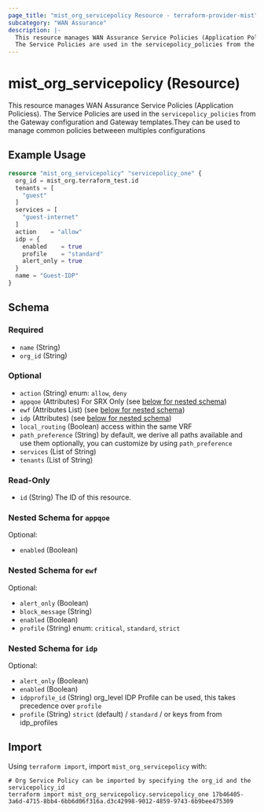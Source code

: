 ```yaml
---
page_title: "mist_org_servicepolicy Resource - terraform-provider-mist"
subcategory: "WAN Assurance"
description: |-
  This resource manages WAN Assurance Service Policies (Application Policiess).
  The Service Policies are used in the servicepolicy_policies from the Gateway configuration and Gateway templates.They can be used to manage common policies betweeen multiples configurations
---
```


# mist_org_servicepolicy (Resource)

This resource manages WAN Assurance Service Policies (Application Policiess).
The Service Policies are used in the `servicepolicy_policies` from the Gateway configuration and Gateway templates.They can be used to manage common policies betweeen multiples configurations


## Example Usage

```terraform
resource "mist_org_servicepolicy" "servicepolicy_one" {
  org_id = mist_org.terraform_test.id
  tenants = [
    "guest"
  ]
  services = [
    "guest-internet"
  ]
  action    = "allow"
  idp = {
    enabled    = true
    profile    = "standard"
    alert_only = true
  }
  name = "Guest-IDP"
}
```

<!-- schema generated by tfplugindocs -->
## Schema

### Required

- `name` (String)
- `org_id` (String)

### Optional

- `action` (String) enum: `allow`, `deny`
- `appqoe` (Attributes) For SRX Only (see [below for nested schema](#nestedatt--appqoe))
- `ewf` (Attributes List) (see [below for nested schema](#nestedatt--ewf))
- `idp` (Attributes) (see [below for nested schema](#nestedatt--idp))
- `local_routing` (Boolean) access within the same VRF
- `path_preference` (String) by default, we derive all paths available and use them
optionally, you can customize by using `path_preference`
- `services` (List of String)
- `tenants` (List of String)

### Read-Only

- `id` (String) The ID of this resource.

<a id="nestedatt--appqoe"></a>
### Nested Schema for `appqoe`

Optional:

- `enabled` (Boolean)


<a id="nestedatt--ewf"></a>
### Nested Schema for `ewf`

Optional:

- `alert_only` (Boolean)
- `block_message` (String)
- `enabled` (Boolean)
- `profile` (String) enum: `critical`, `standard`, `strict`


<a id="nestedatt--idp"></a>
### Nested Schema for `idp`

Optional:

- `alert_only` (Boolean)
- `enabled` (Boolean)
- `idpprofile_id` (String) org_level IDP Profile can be used, this takes precedence over `profile`
- `profile` (String) `strict` (default) / `standard` / or keys from from idp_profiles



## Import
Using `terraform import`, import `mist_org_servicepolicy` with:
```shell
# Org Service Policy can be imported by specifying the org_id and the servicepolicy_id
terraform import mist_org_servicepolicy.servicepolicy_one 17b46405-3a6d-4715-8bb4-6bb6d06f316a.d3c42998-9012-4859-9743-6b9bee475309
```